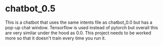 # chatbot_0.5
This is a chatbot that uses the same intents file as chatbot_0.0 but has a pop-up chat window.
Tensorflow is used instead of pytorch but overall this are very similar under the hood as 0.0.
This project needs to be worked more so that it doesn't train every time you run it.
